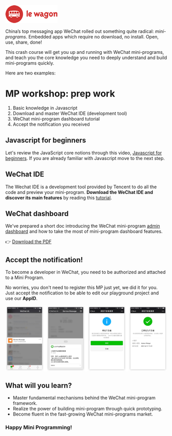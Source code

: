 ![notification](images/logo-wagon.png)

China’s top messaging app WeChat rolled out something quite radical: *mini-programs*. Embedded apps which require no download, no install. Open, use, share, done!

This crash course will get you up and running with WeChat mini-programs, and teach you the core knowledge you need to deeply understand and build mini-programs quickly.

Here are two examples:



# MP workshop: prep work

1.  Basic knowledge in Javascript
2. Download and master WeChat IDE (development tool)
3. WeChat mini-program dashboard tutorial
4.  Accept the notification you received


## Javascript for beginners

Let's review the JavaScript core notions through this video, [Javascript for beginners](https://www.youtube.com/watch?v=BEJ3d6IgmVk).
If you are already familiar with Javascript move to the next step.


## WeChat IDE

The Wechat IDE is a development tool provided by Tencent to do all the code and preview your mini-program.
**Download the WeChat IDE and discover its main features** by reading this [tutorial](https://github.com/apelegri/wechat-miniprogram-wiki#wechat-ide).

## WeChat dashboard

We've prepared a short doc introducing the WeChat mini-program [admin dashboard](https://mp.weixin.qq.com/) and how to take the most of mini-program dashboard features.

👉 [Download the PDF](dashboard-presentation.pdf)

## Accept the notification!

To become a developer in WeChat, you need to be authorized and attached to a Mini Program.

No worries, you don't need to register this MP just yet, we did it for you. Just accept the notification to be able to edit our playground project and use our **AppID**.

![notification](images/notification.png)

## What will you learn?

- Master fundamental mechanisms behind the WeChat mini-program framework.
- Realize the power of building mini-program through quick prototyping.
- Become fluent in the fast-growing WeChat mini-programs market.

### Happy Mini Programming!
